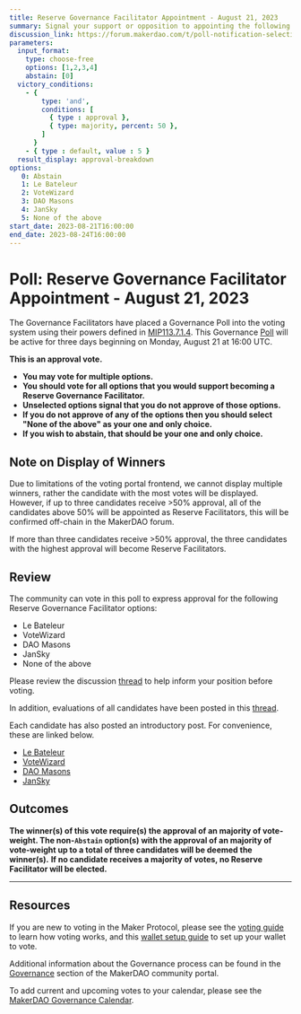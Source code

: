 ```yaml
---
title: Reserve Governance Facilitator Appointment - August 21, 2023
summary: Signal your support or opposition to appointing the following candidates as Reserve Governance Facilitator(s).
discussion_link: https://forum.makerdao.com/t/poll-notification-selection-of-reserve-governance-facilitators/21671
parameters:
  input_format: 
    type: choose-free
    options: [1,2,3,4]
    abstain: [0]
  victory_conditions:
    - { 
        type: 'and', 
        conditions: [
          { type : approval },
          { type: majority, percent: 50 },
        ]
      }
    - { type : default, value : 5 }
  result_display: approval-breakdown
options:
   0: Abstain
   1: Le Bateleur
   2: VoteWizard
   3: DAO Masons
   4: JanSky
   5: None of the above
start_date: 2023-08-21T16:00:00
end_date: 2023-08-24T16:00:00
---
```

# Poll: Reserve Governance Facilitator Appointment - August 21, 2023

The Governance Facilitators have placed a Governance Poll into the voting system using their powers defined in [MIP113.7.1.4](https://mips.makerdao.com/mips/details/MIP113#7-1-4-1). This Governance [Poll](https://manual.makerdao.com/governance/governance-cycle/weekly-governance-cycle#weekly-governance-cycle-definitions-mip16c1) will be active for three days beginning on Monday, August 21 at 16:00 UTC.

**This is an approval vote.**
- **You may vote for multiple options.**
- **You should vote for all options that you would support becoming a Reserve Governance Facilitator.**
- **Unselected options signal that you do not approve of those options.**
- **If you do not approve of any of the options then you should select "None of the above" as your one and only choice.**
- **If you wish to abstain, that should be your one and only choice.**

## Note on Display of Winners

Due to limitations of the voting portal frontend, we cannot display multiple winners, rather the candidate with the most votes will be displayed. However, if up to three candidates receive >50% approval, all of the candidates above 50% will be appointed as Reserve Facilitators, this will be confirmed off-chain in the MakerDAO forum.

If more than three candidates receive >50% approval, the three candidates with the highest approval will become Reserve Facilitators.

## Review

The community can vote in this poll to express approval for the following Reserve Governance Facilitator options:
* Le Bateleur
* VoteWizard
* DAO Masons
* JanSky
* None of the above

Please review the discussion [thread](https://forum.makerdao.com/t/poll-notification-selection-of-reserve-governance-facilitators/21671) to help inform your position before voting.

In addition, evaluations of all candidates have been posted in this [thread](https://forum.makerdao.com/t/govalpha-succession-candidate-evaluations/21696).

Each candidate has also posted an introductory post. For convenience, these are linked below.

* [Le Bateleur](https://forum.makerdao.com/t/le-bateleur-govalpha-succession-candidate-introduction/21701)
* [VoteWizard](https://forum.makerdao.com/t/votewizard-introduction-govalpha-handover/21700)
* [DAO Masons](https://forum.makerdao.com/t/dao-masons-introduction-re-govalpha-handover/21699)
* [JanSky](https://forum.makerdao.com/t/jansky-interim-governance-facilitator-candidate-statement/21712/1)

## Outcomes

**The winner(s) of this vote require(s) the approval of an majority of vote-weight. The non-`Abstain` option(s) with the approval of an majority of vote-weight up to a total of three candidates will be deemed the winner(s).**
**If no candidate receives a majority of votes, no Reserve Facilitator will be elected.**

---

## Resources

If you are new to voting in the Maker Protocol, please see the [voting guide](https://community-development.makerdao.com/en/learn/governance/how-voting-works/) to learn how voting works, and this [wallet setup guide](https://community-development.makerdao.com/en/learn/governance/voting-setup/) to set up your wallet to vote.

Additional information about the Governance process can be found in the [Governance](https://community-development.makerdao.com/en/learn/governance) section of the MakerDAO community portal.

To add current and upcoming votes to your calendar, please see the [MakerDAO Governance Calendar](https://manual.makerdao.com/makerdao/calendars/governance-calendar).
